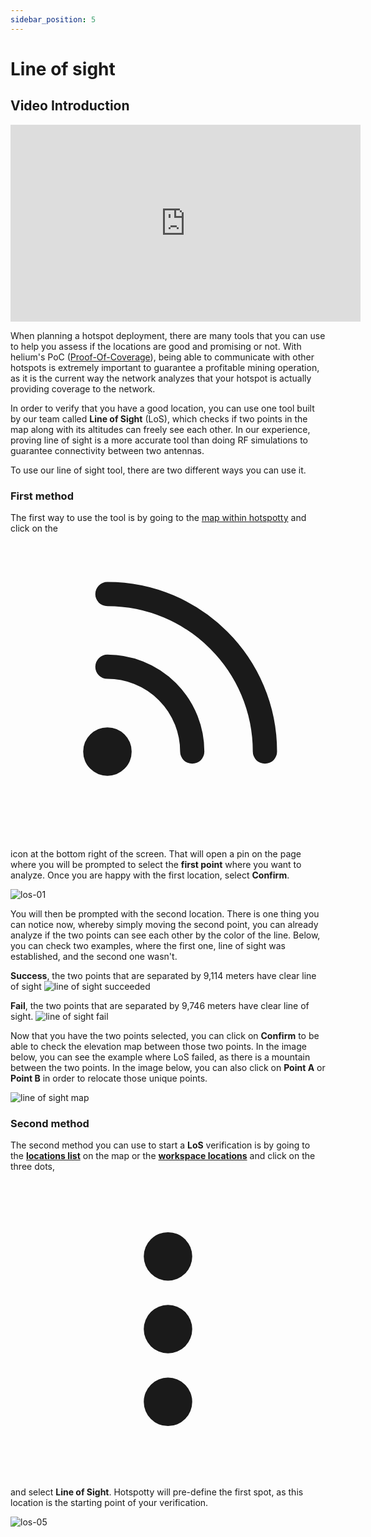 ```yaml
---
sidebar_position: 5
---
```


# Line of sight 

## Video Introduction

<div class="videoWrapper">
    <iframe width="560" height="315" src="https://www.youtube.com/embed/lBdkoYNK_kE" title="YouTube video player" frameborder="0" allow="accelerometer; autoplay; clipboard-write; encrypted-media; gyroscope; picture-in-picture" allowfullscreen></iframe>
</div>


When planning a hotspot deployment, there are many tools that you can use to help you assess if the locations are good and promising or not. With helium's PoC ([Proof-Of-Coverage](https://docs.helium.com/blockchain/proof-of-coverage/)), being able to communicate with other hotspots is extremely important to guarantee a profitable mining operation, as it is the current way the network analyzes that your hotspot is actually providing coverage to the network.

In order to verify that you have a good location, you can use one tool built by our team called **Line of Sight** (LoS), which checks if two points in the map along with its altitudes can freely see each other. In our experience, proving line of sight is a more accurate tool than doing RF simulations to guarantee connectivity between two antennas.


To use our line of sight tool, there are two different ways you can use it. 


### First method
The first way to use the tool is by going to the [map within hotspotty](https://app.hotspotty.net/hotspots) and click on the <svg xmlns="http://www.w3.org/2000/svg" fill="none" viewBox="-2 0 26 26" stroke="currentColor" class="los-icon"><path stroke-linecap="round" stroke-linejoin="round" stroke-width="2" d="M6 5c7.18 0 13 5.82 13 13M6 11a7 7 0 017 7m-6 0a1 1 0 11-2 0 1 1 0 012 0z"></path></svg> icon at the bottom right of the screen. That will open a pin on the page where you will be prompted to select the **first point** where you want to analyze. Once you are happy with the first location, select **Confirm**.

![los-01](/img/expand-the-network/los-01.png)

You will then be prompted with the second location. There is one thing you can notice now, whereby simply moving the second point, you can already analyze if the two points can see each other by the color of the line. Below, you can check two examples, where the first one, line of sight was established, and the second one wasn't.

**Success**, the two points that are separated by 9,114 meters have clear line of sight
![line of sight succeeded](/img/expand-the-network/los-02.png)

**Fail**, the two points that are separated by 9,746 meters have clear line of sight.
![line of sight fail](/img/expand-the-network/los-03.png)

Now that you have the two points selected, you can click on **Confirm** to be able to check the elevation map between those two points. In the image below, you can see the example where LoS failed, as there is a mountain between the two points. In the image below, you can also click on **Point A** or **Point B** in order to relocate those unique points.

![line of sight map](/img/expand-the-network/los-04.png)

### Second method
The second method you can use to start a **LoS** verification is by going to the **[locations list](https://app.hotspotty.net/locations)**  on the map or the **[workspace locations](https://app.hotspotty.net/workspace/locations)** and click on the three dots, <svg xmlns="http://www.w3.org/2000/svg" viewBox="-3 -3 26 26" class="los-icon" fill="currentColor" aria-hidden="true"><path d="M10 6a2 2 0 110-4 2 2 0 010 4zM10 12a2 2 0 110-4 2 2 0 010 4zM10 18a2 2 0 110-4 2 2 0 010 4z"></path></svg> and select **Line of Sight**.  Hotspotty will pre-define the first spot, as this location is the starting point of your verification.

![los-05](/img/expand-the-network/los-05.png)



